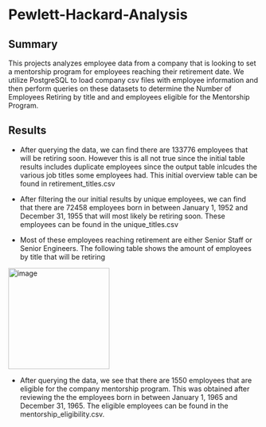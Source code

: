 # Pewlett-Hackard-Analysis
## Summary
This projects analyzes employee data from a company that is looking to set a mentorship program for employees reaching their retirement date. We utilize PostgreSQL to load company csv files with employee information and then perform queries on these datasets to determine the Number of Employees Retiring by title and and employees eligible for the Mentorship Program.

## Results
- After querying the data, we can find there are 133776 employees that will be retiring soon. However this is all not true since the initial table results includes duplicate employees since the output table inlcudes the various job titles some employees had. This initial overview table can be found in retirement_titles.csv 

- After filtering the our initial results by unique employees, we can find that there are 72458 employees born in between January 1, 1952 and December 31, 1955 that will most likely be retiring soon. These employees can be found in the unique_titles.csv

- Most of these employees reaching retirement are either Senior Staff or Senior Engineers. The following table shows the amount of employees by title that will be retiring

<img width="203" alt="image" src="https://user-images.githubusercontent.com/20058842/180350843-6419b3b8-344c-4204-99d4-6738df51a810.png">


- After querying the data, we see that there are 1550 employees that are eligible for the company mentorship program. This was obtained after reviewing the the employees born in between January 1, 1965 and December 31, 1965. The eligible employees can be found in the mentorship_eligibility.csv.

